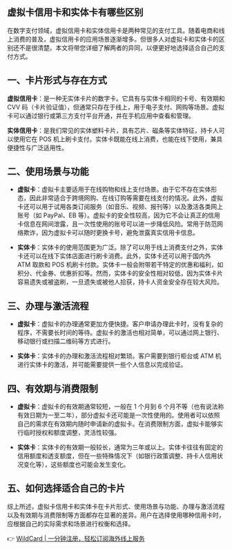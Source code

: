 ## 虚拟卡信用卡和实体卡有哪些区别

在数字支付领域，虚拟信用卡和实体信用卡是两种常见的支付工具。随着电商和线上消费的普及，虚拟信用卡的应用场景逐渐增多。但很多人对虚拟卡和实体卡的区别还不是很清楚。本文将带您详细了解两者的异同，以便更好地选择适合自己的支付方式。

## 一、卡片形式与存在方式

**虚拟信用卡**：是一种无实体卡片的数字卡。它具有与实体卡相同的卡号、有效期和 CVV 码（卡片验证值），但通常只存在于线上，用于电子支付、网购等场景。虚拟卡可以通过银行或第三方支付平台开通，并在手机应用中查看和管理。

**实体信用卡**：是我们常见的实体塑料卡片，具有芯片、磁条等实体特征，持卡人可以使用它在 POS 机上刷卡支付。实体卡既能在线上消费，也能在线下使用，兼具便捷性与广泛适用性。

## 二、使用场景与功能

- **虚拟卡**：虚拟卡主要适用于在线购物和线上支付场景。由于它不存在实体形态，因此非常适合于跨境网购、在线订购等需要在线支付的情况。此外，虚拟卡还可以用于试用各类订阅服务（如音乐、视频、报刊等）以及激活各类网上账号（如 PayPal、EB 等）。虚拟卡的安全性较高，因为它不会让真正的信用卡信息在网间泄露，且一次性使用的账号可以进一步降低风险。常用于防范网络欺诈，因为虚拟卡可以随时更换卡号，避免泄露真实信用卡信息。

- **实体卡**：实体卡的使用范围更为广泛。除了可以用于线上消费支付之外，实体卡还可以在线下实体店面进行刷卡消费。此外，实体卡还可以用于国内外 ATM 取款和 POS 机刷卡付款。实体卡一般会附带若干特定的优惠和福利，如积分、代金券、优惠折扣等。然而，实体卡的安全性相对较低，因为实体卡片容易遗失或被盗刷，一旦遗失或被他人拾获，持卡人资金安全存在较大风险。

## 三、办理与激活流程

- **虚拟卡**：虚拟卡的办理通常更加方便快捷。客户申请办理此卡时，没有复杂的程序，不需要长时间的等待。虚拟卡的激活也相对简单，可以通过网上银行、移动银行或扫描二维码等方式进行。

- **实体卡**：实体卡的办理和激活流程相对繁琐。客户需要到银行柜台或 ATM 机进行实体卡的激活，并可能需要提供一些个人信息以完成验证。

## 四、有效期与消费限制

- **虚拟卡**：虚拟卡的有效期通常较短，一般在 1 个月到 6 个月不等（也有说法称有效日期为一至二年），部分虚拟卡还可能是一次性使用的。使用者可以依照自己的需求在有效期内随时申请新的虚拟卡。在消费限制方面，虚拟卡能够实行临时授权和额度调整，灵活性较强。

- **实体卡**：实体卡的有效期一般较长，通常为三年或以上。实体卡往往有固定的信用额度和透支额度，但在一些特殊情况下（如银行政策调整、持卡人信用状况变化等），这些额度也可能会发生变化。

## 五、如何选择适合自己的卡片

综上所述，虚拟卡信用卡和实体卡在卡片形式、使用场景与功能、办理与激活流程以及有效期与消费限制等方面都存在显著的差异。用户在选择使用哪种信用卡时，应根据自己的实际需求和场景进行权衡和选择。

👉 [WildCard | 一分钟注册，轻松订阅海外线上服务](https://bit.ly/bewildcard)